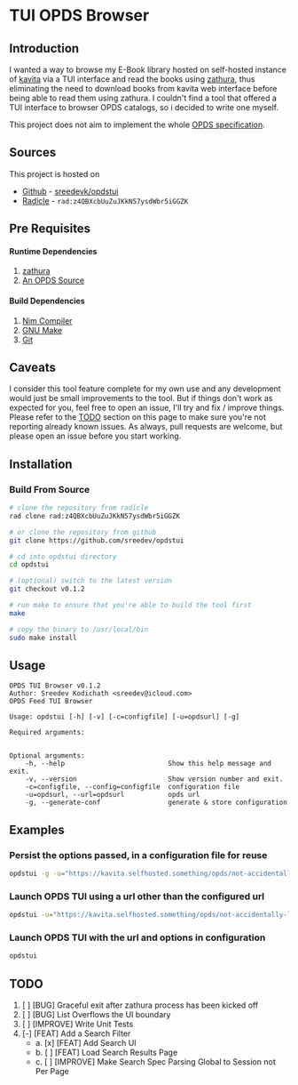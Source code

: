 # TUI OPDS Browser
## Introduction
I wanted a way to browse my E-Book library hosted on self-hosted instance of [kavita](https://www.kavitareader.com/) via a TUI interface and
read the books using [zathura](https://pwmt.org/projects/zathura/), thus eliminating the need to download books from kavita web interface before being able to read them
using zathura. I couldn't find a tool that offered a TUI interface to browser OPDS catalogs, so i decided to write one myself.

This project does not aim to implement the whole [OPDS specification](https://opds.io/).

## Sources
This project is hosted on
- [Github](https://github.com/sreedevk/opdstui) - [sreedevk/opdstui](https://github.com/sreedevk/opdstui)
- [Radicle](https://radicle.xyz/) - `rad:z4QBXcbUuZuJKkN57ysdWbr5iGGZK`

## Pre Requisites
#### Runtime Dependencies
1. [zathura](https://pwmt.org/projects/zathura/)
2. [An OPDS Source](https://opds.io/)

#### Build Dependencies
1. [Nim Compiler](https://nim-lang.org/)
2. [GNU Make](https://www.gnu.org/software/make/)
3. [Git](https://git-scm.com/)

## Caveats
I consider this tool feature complete for my own use and any development would just be small improvements to the tool.
But if things don't work as expected for you, feel free to open an issue, I'll try and fix / improve things.
Please refer to the [TODO](#todo) section on this page to make sure you're not reporting already known issues.
As always, pull requests are welcome, but please open an issue before you start working.

## Installation
### Build From Source
```bash
# clone the repository from radicle
rad clone rad:z4QBXcbUuZuJKkN57ysdWbr5iGGZK

# or clone the repository from github
git clone https://github.com/sreedev/opdstui

# cd into opdstui directory
cd opdstui

# (optional) switch to the latest version
git checkout v0.1.2

# run make to ensure that you're able to build the tool first
make 

# copy the binary to /usr/local/bin
sudo make install
```

## Usage

```
OPDS TUI Browser v0.1.2
Author: Sreedev Kodichath <sreedev@icloud.com>
OPDS Feed TUI Browser

Usage: opdstui [-h] [-v] [-c=configfile] [-u=opdsurl] [-g]

Required arguments:


Optional arguments:
    -h, --help                          Show this help message and exit.
    -v, --version                       Show version number and exit.
    -c=configfile, --config=configfile  configuration file
    -u=opdsurl, --url=opdsurl           opds url
    -g, --generate-conf                 generate & store configuration
```

## Examples

### Persist the options passed, in a configuration file for reuse
```bash
opdstui -g -u="https://kavita.selfhosted.something/opds/not-accidentally-leaking-my-key-again/"
```

### Launch OPDS TUI using a url other than the configured url
```bash
opdstui -u="https://kavita.selfhosted.something/opds/not-accidentally-leaking-my-key-again/"
```

### Launch OPDS TUI with the url and options in configuration
```bash
opdstui
```

## TODO
1. [ ] \[BUG\] Graceful exit after zathura process has been kicked off
2. [ ] \[BUG\] List Overflows the UI boundary
3. [ ] \[IMPROVE\] Write Unit Tests
4. [-] \[FEAT\] Add a Search Filter
    - a. [x] \[FEAT\] Add Search UI
    - b. [ ] \[FEAT\] Load Search Results Page 
    - c. [ ] \[IMPROVE\] Make Search Spec Parsing Global to Session not Per Page

